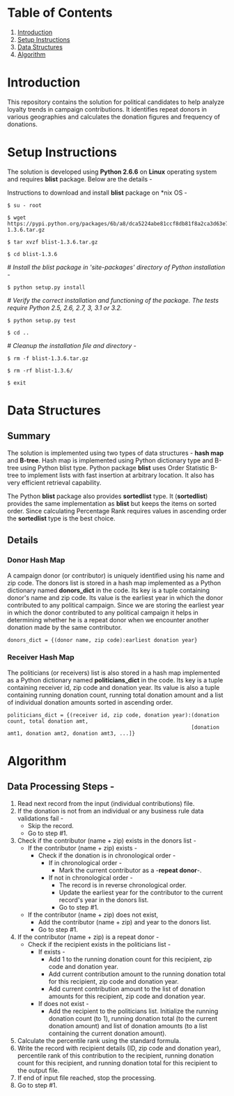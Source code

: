 # Table of Contents
1. [Introduction](README.md#introduction)
1. [Setup Instructions](README.md#setup-instructions)
1. [Data Structures](README.md#data-structures)
1. [Algorithm](README.md#Algorithm)

# Introduction
This repository contains the solution for political candidates to help analyze loyalty trends in campaign contributions. It identifies repeat donors in various geographies and calculates the donation figures and frequency of donations. 

# Setup Instructions
The solution is developed using **Python 2.6.6** on **Linux** operating system and requires **blist** package. Below are the details - 

Instructions to download and install **blist** package on \*nix OS -

```
$ su - root
```

```
$ wget https://pypi.python.org/packages/6b/a8/dca5224abe81ccf8db81f8a2ca3d63e7a5fa7a86adc198d4e268c67ce884/blist-1.3.6.tar.gz
```

```
$ tar xvzf blist-1.3.6.tar.gz
```

```
$ cd blist-1.3.6
```

\# *Install the blist package in 'site-packages' directory of Python installation -*

```
$ python setup.py install
```

\# *Verify the correct installation and functioning of the package. The tests require Python 2.5, 2.6, 2.7, 3, 3.1 or 3.2.*

```
$ python setup.py test
```

```
$ cd ..
```

\# *Cleanup the installation file and directory -*

```
$ rm -f blist-1.3.6.tar.gz 
```

```
$ rm -rf blist-1.3.6/
```

```
$ exit
```


# Data Structures
## Summary
The solution is implemented using two types of data structures - **hash map** and **B-tree**. Hash map is implemented using Python dictionary type and B-tree using Python blist type. Python package **blist** uses Order Statistic B-tree to implement lists with fast insertion at arbitrary location. It also has very efficient retrieval capability. 

The Python **blist** package also provides **sortedlist** type. It (**sortedlist**) provides the same implementation as **blist** but keeps the items on sorted order. Since calculating Percentage Rank requires values in ascending order the **sortedlist** type is the best choice. 

## Details
### Donor Hash Map
A campaign donor (or contributor) is uniquely identified using his name and zip code. The donors list is stored in a hash map implemented as a Python dictionary named **donors\_dict** in the code. Its key is a tuple containing donor's name and zip code. Its value is the earliest year in which the donor contributed to any political campaign. Since we are storing the earliest year in which the donor contributed to any political campaign it helps in determining whether he is a repeat donor when we encounter another donation made by the same contributor. 

```
donors_dict = {(donor name, zip code):earliest donation year}
```

### Receiver Hash Map
The politicians (or receivers) list is also stored in a hash map implemented as a Python dictionary named **politicians\_dict** in the code. Its key is a tuple containing receiver id, zip code and donation year. Its value is also a tuple containing running donation count, running total donation amount and a list of individual donation amounts sorted in ascending order. 

```
politicians_dict = {(receiver id, zip code, donation year):(donation count, total donation amt, 
                                                           [donation amt1, donation amt2, donation amt3, ...]}
```

# Algorithm

## Data Processing Steps -

  1) Read next record from the input (individual contributions) file. 
  2) If the donation is not from an individual or any business rule data validations fail \-
     - Skip the record. 
     - Go to step \#1. 
  3) Check if the contributor (name + zip) exists in the donors list \-  
     - If the contributor (name + zip) exists \- 
       - Check if the donation is in chronological order \-
         - If in chronological order \- 
           - Mark the current contributor as a -**repeat donor**-.
         - If not in chronological order \-
           - The record is in reverse chronological order.
           - Update the earliest year for the contributor to the current record's year in the donors list.
           - Go to step \#1. 
     - If the contributor (name + zip) does not exist,
       - Add the contributor (name + zip) and year to the donors list.
       - Go to step \#1.
  4) If the contributor (name + zip) is a repeat donor \-
     - Check if the recipient exists in the politicians list \-
       - If exists \- 
         - Add 1 to the running donation count for this recipient, zip code and donation year. 
         - Add current contribution amount to the running donation total for this recipient, zip code and donation year. 
         - Add current contribution amount to the list of donation amounts for this recipient, zip code and donation year.
       - If does not exist \-
         - Add the recipient to the politicians list. Initialize the running donation count (to 1), running donation total (to the current donation amount)  and list of donation amounts (to a list containing the current donation amount).  
  5) Calculate the percentile rank using the standard formula. 
  6) Write the record with recipient details (ID, zip code and donation year), percentile rank of this contribution to the recipient, running donation count for this recipient, and running donation total for this recipient to the output file. 
  7) If end of input file reached, stop the processing.
  8) Go to step #1.
 
